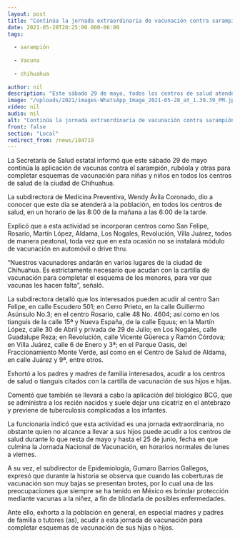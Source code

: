 ```yaml
---
layout: post
title: "Continúa la jornada extraordinaria de vacunación contra sarampión en la capital del estado"
date: 2021-05-28T20:25:00.000-06:00
tags:
  
  - sarampión
  
  - Vacuna
  
  - chihuahua
  
author: nil
description: "Este sábado 29 de mayo, todos los centros de salud atenderán de las 8:00 de la mañana a las 6:00 de la tarde, en modalidad peatonal; es estrictamente necesario presentar cartilla de vacunación para completar el esquema de los menores"
image: "/uploads/2021/images-WhatsApp_Image_2021-05-28_at_1.39.39_PM.jpeg"
video: nil
audio: nil
alt: "Continúa la jornada extraordinaria de vacunación contra sarampión en la capital del estado"
front: false
section: "Local"
redirect_from: /news/184719
---
```


La Secretaría de Salud estatal informó que este sábado 29 de mayo continúa la aplicación de vacunas contra el sarampión, rubéola y otras para completar esquemas de vacunación para niñas y niños en todos los centros de salud de la ciudad de Chihuahua.

 

La subdirectora de Medicina Preventiva, Wendy Ávila Coronado, dio a conocer que este día se atenderá a la población, en todos los centros de salud, en un horario de las 8:00 de la mañana a las 6:00 de la tarde.

 

Explicó que a esta actividad se incorporan centros como San Felipe, Rosario, Martín López, Aldama, Los Nogales, Revolución, Villa Juárez, todos de manera peatonal, toda vez que en esta ocasión no se instalará módulo de vacunación en automóvil o drive thru.

 

“Nuestros vacunadores andarán en varios lugares de la ciudad de Chihuahua. Es estrictamente necesario que acudan con la cartilla de vacunación para completar el esquema de los menores, para ver que vacunas les hacen falta”, señaló.

 

La subdirectora detalló que los interesados pueden acudir al centro San Felipe, en calle Escudero 501; en Cerro Prieto, en la calle Guillermo Asúnsulo No.3; en el centro Rosario, calle 48 No. 4604; así como en los tianguis de la calle 15ª y Nueva España, de la calle Equus; en la Martín López, calle 30 de Abril y privada de 29 de Julio; en Los Nogales, calle Guadalupe Reza; en Revolución, calle Vicente Güereca y Ramón Córdova; en Villa Juárez, calle 6 de Enero y 3ª; en el Parque Oasis, del Fraccionamiento Monte Verde, así como en el Centro de Salud de Aldama, en calle Juárez y 9ª, entre otros.

 

Exhortó a los padres y madres de familia interesados, acudir a los centros de salud o tianguis citados con la cartilla de vacunación de sus hijos e hijas.

Comentó que también se llevará a cabo la aplicación del biológico BCG, que se administra a los recién nacidos y suele dejar una cicatriz en el antebrazo y previene de tuberculosis complicadas a los infantes.

 

La funcionaria indicó que esta actividad es una jornada extraordinaria, no obstante quien no alcance a llevar a sus hijos puede acudir a los centros de salud durante lo que resta de mayo y hasta el 25 de junio, fecha en que culmina la Jornada Nacional de Vacunación, en horarios normales de lunes a viernes.

 

A su vez, el subdirector de Epidemiología, Gumaro Barrios Gallegos, expresó que durante la historia se observa que cuando las coberturas de vacunación son muy bajas se presentan brotes, por lo cual una de las preocupaciones que siempre se ha tenido en México es brindar protección mediante vacunas a la niñez, a fin de blindarla de posibles enfermedades.

 

Ante ello, exhorta a la población en general, en especial madres y padres de familia o tutores (as), acudir a esta jornada de vacunación para completar esquemas de vacunación de sus hijas o hijos.